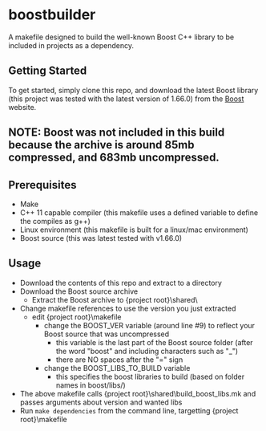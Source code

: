 # boostbuilder

A makefile designed to build the well-known Boost C++ library to be included in projects as a dependency.

## Getting Started
To get started, simply clone this repo, and download the latest Boost library (this project was tested with the latest version of 1.66.0) from the [Boost](http://www.boost.org/users/history/version_1_66_0.html) website.


**NOTE**: Boost was not included in this build because the archive is around 85mb compressed, and 683mb uncompressed.
----

## Prerequisites

* Make
* C++ 11 capable compiler (this makefile uses a defined variable to define the compiles as g++)
* Linux environment (this makefile is built for a linux/mac environment)
* Boost source (this was latest tested with v1.66.0)

## Usage

* Download the contents of this repo and extract to a directory
* Download the Boost source archive
  * Extract the Boost archive to {project root}\shared\
* Change makefile references to use the version you just extracted
  * edit {project root}\makefile
    * change the BOOST_VER variable (around line #9) to reflect your Boost source that was uncompressed
      * this variable is the last part of the Boost source folder (after the word "boost" and including characters such as "_")
      * there are NO spaces after the "=" sign
    * change the BOOST_LIBS_TO_BUILD variable
      * this specifies the boost libraries to build (based on folder names in boost/libs/)
* The above makefile calls {project root}\shared\build_boost_libs.mk and passes arguments about version and wanted libs
* Run ```make dependencies``` from the command line, targetting {project root}\makefile


